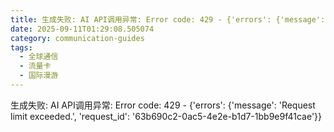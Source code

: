 ```yaml
---
title: 生成失败: AI API调用异常: Error code: 429 - {'errors': {'message': 'Request limit exceeded.', 'request_id': 'c691c536-6a99-4cc2-b9d5-692857461924'}}
date: 2025-09-11T01:29:08.505074
category: communication-guides
tags:
  - 全球通信
  - 流量卡
  - 国际漫游
---
```


生成失败: AI API调用异常: Error code: 429 - {'errors': {'message': 'Request limit exceeded.', 'request_id': '63b690c2-0ac5-4e2e-b1d7-1bb9e9f41cae'}}